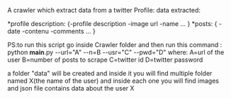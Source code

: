 A crawler which extract data from a twitter Profile:
data extracted:

*profile description:
{-profile description
-image url
-name
...
}
*posts:
{
-date
-contenu
-comments
...
}

PS:to run this script go inside Crawler folder and then run this command : python __main__.py --url="A" --n=B --usr="C" --pwd="D"
where:
	A=url of the user
	B=number of posts to scrape
	C=twitter id
	D=twitter password

a folder "data" will be created and inside it you will find multiple folder named X(the name of the user) and inside each one you will
find images and json file contains data about the user X 